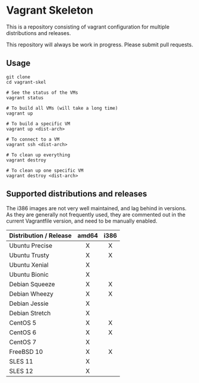 Vagrant Skeleton
================

This is a repository consisting of vagrant configuration for multiple
distributions and releases. 

This repository will always be work in progress. Please submit pull requests.

Usage
-----

    git clone 
    cd vagrant-skel
 
    # See the status of the VMs
    vagrant status

    # To build all VMs (will take a long time)
    vagrant up
    
    # To build a specific VM
    vagrant up <dist-arch>
    
    # To connect to a VM
    vagrant ssh <dist-arch>
    
    # To clean up everything
    vagrant destroy

    # To clean up one specific VM
    vagrant destroy <dist-arch>

Supported distributions and releases
------------------------------------

The i386 images are not very well maintained, and lag behind in versions.
As they are generally not frequently used, they are commented out in the
current Vagrantfile version, and need to be manually enabled.

| Distribution / Release     | amd64          | i386          |
| -------------------------- |:--------------:|:-------------:|
| Ubuntu Precise             | X              | X             |
| Ubuntu Trusty              | X              | X             |
| Ubuntu Xenial              | X              |               |
| Ubuntu Bionic              | X              |               |
| Debian Squeeze             | X              | X             |
| Debian Wheezy              | X              | X             |
| Debian Jessie              | X              |               |
| Debian Stretch             | X              |               |
| CentOS 5                   | X              | X             |
| CentOS 6                   | X              | X             |
| CentOS 7                   | X              |               |
| FreeBSD 10                 | X              | X             |
| SLES 11                    | X              |               |
| SLES 12                    | X              |               |
